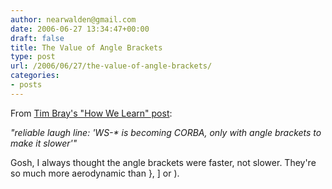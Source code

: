 ```yaml
---
author: nearwalden@gmail.com
date: 2006-06-27 13:34:47+00:00
draft: false
title: The Value of Angle Brackets
type: post
url: /2006/06/27/the-value-of-angle-brackets/
categories:
- posts
---
```


From [Tim Bray's "How We Learn" post](http://www.tbray.org/ongoing/When/200x/2006/06/25/Corba-and-so-on):





_"reliable laugh line: 'WS-* is becoming CORBA, only with angle brackets to make it slower'"_





Gosh, I always thought the angle brackets were faster, not slower.  They're so much more aerodynamic than }, ] or ).



